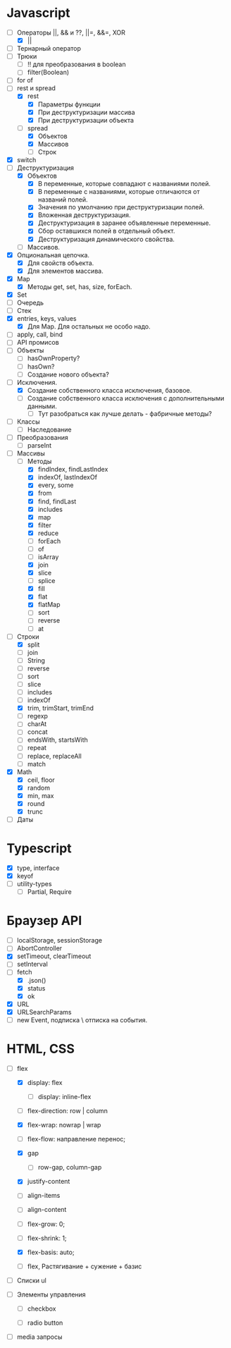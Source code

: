 # Javascript

- [ ] Операторы ||, && и ??, ||=, &&=, XOR
  - [x] ||
- [ ] Тернарный оператор
- [ ] Трюки
  - [ ] !! для преобразования в boolean
  - [ ] filter(Boolean)
- [ ] for of
- [ ] rest и spread
  - [x] rest
    - [x] Параметры функции
    - [x] При деструктуризации массива
    - [x] При деструктуризации объекта
  - [ ] spread
    - [x] Объектов
    - [x] Массивов
    - [ ] Строк
- [x] switch
- [ ] Деструктуризация
  - [x] Объектов
    - [x] В переменные, которые совпадают с названиями полей.
    - [x] В переменные с названиями, которые отличаются от названий полей.
    - [x] Значения по умолчанию при деструктуризации полей.
    - [x] Вложенная деструктуризация.
    - [x] Деструктуризация в заранее объявленные переменные.
    - [x] Сбор оставшихся полей в отдельный объект.
    - [x] Деструктуризация динамического свойства.
  - [ ] Массивов.
- [x] Опциональная цепочка.
  - [x] Для свойств объекта.
  - [x] Для элементов массива.
- [x] Map
  - [x] Методы get, set, has, size, forEach.
- [x] Set
- [ ] Очередь
- [ ] Стек
- [x] entries, keys, values
  - [x] Для Map. Для остальных не особо надо.
- [ ] apply, call, bind
- [ ] API промисов
- [ ] Объекты
  - [ ] hasOwnProperty?
  - [ ] hasOwn?
  - [ ] Создание нового объекта?
- [ ] Исключения.
  - [x] Создание собственного класса исключения, базовое.
  - [ ] Создание собственного класса исключения с дополнительными данными.
    - [ ] Тут разобраться как лучше делать - фабричные методы?
- [ ] Классы
  - [ ] Наследование
- [ ] Преобразования
  - [ ] parseInt
- [ ] Массивы
  - [ ] Методы
    - [x] findIndex, findLastIndex
    - [x] indexOf, lastIndexOf
    - [x] every, some
    - [x] from
    - [x] find, findLast
    - [x] includes
    - [x] map
    - [x] filter
    - [x] reduce
    - [ ] forEach
    - [ ] of
    - [ ] isArray
    - [x] join
    - [x] slice
    - [ ] splice
    - [x] fill
    - [x] flat
    - [x] flatMap
    - [ ] sort
    - [ ] reverse
    - [ ] at
- [ ] Строки
  - [x] split
  - [ ] join
  - [ ] String
  - [ ] reverse
  - [ ] sort
  - [ ] slice
  - [ ] includes
  - [ ] indexOf
  - [x] trim, trimStart, trimEnd
  - [ ] regexp
  - [ ] charAt
  - [ ] concat
  - [ ] endsWith, startsWith
  - [ ] repeat
  - [ ] replace, replaceAll
  - [ ] match
- [x] Math
  - [x] ceil, floor
  - [x] random
  - [x] min, max
  - [x] round
  - [x] trunc
- [ ] Даты

# Typescript

- [x] type, interface
- [x] keyof
- [ ] utility-types
  - [ ] Partial, Require

# Браузер API

- [ ] localStorage, sessionStorage
- [ ] AbortController
- [x] setTimeout, clearTimeout
- [ ] setInterval
- [ ] fetch
  - [x] .json()
  - [x] status
  - [x] ok
- [x] URL
- [x] URLSearchParams
- [ ] new Event, подписка \ отписка на события.

# HTML, CSS

- [ ] flex
  
  - [x] display: flex
    
    - [ ] display: inline-flex
  
  - [ ] flex-direction: row | column
  
  - [x] flex-wrap: nowrap | wrap
  
  - [ ] flex-flow: направление перенос;
  
  - [x] gap
    
    - [ ] row-gap, column-gap
  
  - [x] justify-content
  
  - [ ] align-items
  
  - [ ] align-content
  
  - [ ] flex-grow: 0;
  
  - [ ] flex-shrink: 1;
  
  - [x] flex-basis: auto;
  
  - [ ] flex, Растягивание + сужение + базис

- [ ] Списки ul

- [ ] Элементы управления
  
  - [ ] checkbox
  
  - [ ] radio button

- [ ] media запросы